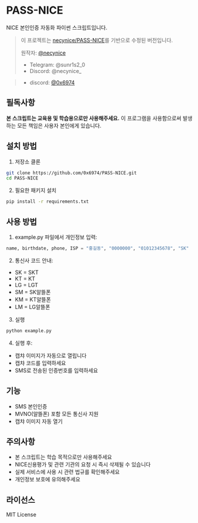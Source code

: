 # PASS-NICE

NICE 본인인증 자동화 파이썬 스크립트입니다.

> 이 프로젝트는 [necynice/PASS-NICE](https://github.com/necynice/PASS-NICE)를 기반으로 수정된 버전입니다.
> 
> 원작자: [@necynice](https://github.com/necynice)
> - Telegram: @sunr1s2_0
> - Discord: @necynice_

> - discord: [@0x6974](https://discord.com/users/1309479077799006212)

## 필독사항

**본 스크립트는 교육용 및 학습용으로만 사용해주세요.**
이 프로그램을 사용함으로써 발생하는 모든 책임은 사용자 본인에게 있습니다.

## 설치 방법

1. 저장소 클론
```bash
git clone https://github.com/0x6974/PASS-NICE.git
cd PASS-NICE
```

2. 필요한 패키지 설치
```bash
pip install -r requirements.txt
```

## 사용 방법

1. example.py 파일에서 개인정보 입력:
```python
name, birthdate, phone, ISP = "홍길동", "0000000", "01012345678", "SK"
```

2. 통신사 코드 안내:
- SK = SKT
- KT = KT
- LG = LGT
- SM = SK알뜰폰
- KM = KT알뜰폰
- LM = LG알뜰폰

3. 실행
```bash
python example.py
```

4. 실행 후:
- 캡챠 이미지가 자동으로 열립니다
- 캡챠 코드를 입력하세요
- SMS로 전송된 인증번호를 입력하세요

## 기능

- SMS 본인인증
- MVNO(알뜰폰) 포함 모든 통신사 지원
- 캡챠 이미지 자동 열기

## 주의사항

- 본 스크립트는 학습 목적으로만 사용해주세요
- NICE신용평가 및 관련 기관의 요청 시 즉시 삭제될 수 있습니다
- 실제 서비스에 사용 시 관련 법규를 확인해주세요
- 개인정보 보호에 유의해주세요

## 라이선스

MIT License 
